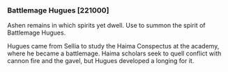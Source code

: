 ### Battlemage Hugues [221000]

Ashen remains in which spirits yet dwell. Use to summon the spirit of Battlemage Hugues.

Hugues came from Sellia to study the Haima Conspectus at the academy, where he became a battlemage. Haima scholars seek to quell conflict with cannon fire and the gavel, but Hugues developed a longing for it.